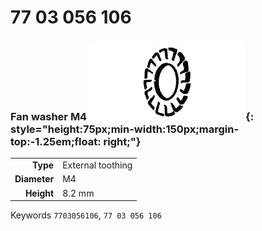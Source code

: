 # 77 03 056 106

### Fan washer M4 ![](../assets/images/parts/fan_washer.png){: style="height:75px;min-width:150px;margin-top:-1.25em;float: right;"}

|   |   |
|---:|---|
**Type** | External toothing
**Diameter** | M4
**Height** |8.2 mm

Keywords `7703056106`, `77 03 056 106`
